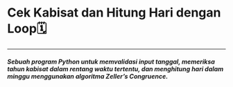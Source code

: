 # Cek Kabisat dan Hitung Hari dengan Loop🗓️
________________________________________________
##### Sebuah program Python untuk memvalidasi input tanggal, memeriksa tahun kabisat dalam rentang waktu tertentu, dan menghitung hari dalam minggu menggunakan algoritma Zeller’s Congruence.

